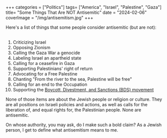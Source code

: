 +++
categories = ["Politics"]
tags= ["America", "Israel", "Palestine", "Gaza"]
title= "Some Things That Are NOT Antisemitic"
date = "2024-02-06"
coverImage = "/img/antisemitism.jpg"
+++

Here's a list of things that some people consider antisemitic (but are not):
<br>
<br>

<!--more-->  

1. Criticizing Israel
1. Opposing Zionism
1. Calling the Gaza War a genocide 
1. Labeling Israel an apartheid state
1. Calling for a ceasefire in Gaza
1. Supporting Palestinians' right of return
1. Advocating for a Free Palestine
1. Chanting "From the river to the sea, Palestine will be free"
1. Calling for an end to the Occupation
1. Supporting the <a href="https://en.wikipedia.org/wiki/Boycott,_Divestment_and_Sanctions" target="_blank">Boycott, Divestment, and Sanctions (BDS) movement</a>

None of those items are about the Jewish people or religion or culture. They are all positions on Israeli policies and actions, as well as calls for the liberation of, and equal rights for, the Palestinian people. None are antisemitic.

On whose authority, you may ask, do I make such a bold claim? As a Jewish person, I get to define what antisemitism means to me.

